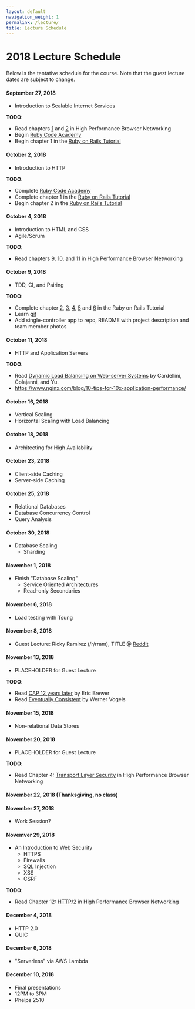 ```yaml
---
layout: default
navigation_weight: 1
permalink: /lecture/
title: Lecture Schedule
---
```


# 2018 Lecture Schedule

Below is the tentative schedule for the course. Note that the guest
lecture dates are subject to change.


#### September 27, 2018
* Introduction to Scalable Internet Services

__TODO__:

* Read chapters [1](https://hpbn.co/primer-on-latency-and-bandwidth/) and
  [2](https://hpbn.co/building-blocks-of-tcp/) in High Performance Browser
  Networking
* Begin [Ruby Code Academy](https://www.codecademy.com/tracks/ruby)
* Begin chapter 1 in the
  [Ruby on Rails Tutorial](https://www.railstutorial.org/book/beginning)


#### October 2, 2018
* Introduction to HTTP

__TODO__:

* Complete [Ruby Code Academy](https://www.codecademy.com/tracks/ruby)
* Complete chapter 1 in the
  [Ruby on Rails Tutorial](https://www.railstutorial.org/book/beginning)
* Begin chapter 2 in the
  [Ruby on Rails Tutorial](https://www.railstutorial.org/book/toy_app)


#### October 4, 2018
* Introduction to HTML and CSS
* Agile/Scrum

__TODO__:

* Read chapters [9](https://hpbn.co/brief-history-of-http/),
  [10](https://hpbn.co/primer-on-web-performance/), and
  [11](https://hpbn.co/http1x/) in High Performance Browser
  Networking


#### October 9, 2018
* TDD, CI, and Pairing

__TODO__:

* Complete chapter [2](https://www.railstutorial.org/book/toy_app), [3](https://www.railstutorial.org/book/static_pages), [4](https://www.railstutorial.org/book/rails_flavored_ruby), [5](https://www.railstutorial.org/book/filling_in_the_layout) and [6](https://www.railstutorial.org/book/modeling_users) in the Ruby on Rails Tutorial
* Learn [git](http://rogerdudler.github.io/git-guide/)
* Add single-controller app to repo, README with project description and team member photos


#### October 11, 2018
* HTTP and Application Servers

__TODO__:

* Read
[Dynamic Load Balancing on Web-server Systems](http://www.ics.uci.edu/~cs230/reading/DLB.pdf)
by Cardellini, Colajanni, and Yu.
* https://www.nginx.com/blog/10-tips-for-10x-application-performance/


#### October 16, 2018
* Vertical Scaling
* Horizontal Scaling with Load Balancing


#### October 18, 2018
* Architecting for High Availability


#### October 23, 2018
* Client-side Caching
* Server-side Caching


#### October 25, 2018
* Relational Databases
* Database Concurrency Control
* Query Analysis


#### October 30, 2018
* Database Scaling
    * Sharding


#### November 1, 2018
* Finish "Database Scaling"
    * Service Oriented Architectures
    * Read-only Secondaries


#### November 6, 2018
* Load testing with Tsung


#### November 8, 2018
* Guest Lecture: Ricky Ramirez (/r/rram), TITLE @ [Reddit](https://about.reddit.com/careers/)

#### November 13, 2018
* PLACEHOLDER for Guest Lecture

__TODO__:

* Read
  [CAP 12 years later](http://www.realtechsupport.org/UB/NP/Numeracy_CAP%2B12Years_2012.pdf)
  by Eric Brewer
* Read
  [Eventually Consistent](http://www.scalableinternetservices.com/slides/vogels.pdf)
  by Werner Vogels


#### November 15, 2018
* Non-relational Data Stores


#### November 20, 2018
* PLACEHOLDER for Guest Lecture

__TODO__:

* Read Chapter 4:
  [Transport Layer Security](https://hpbn.co/transport-layer-security-tls/) in
  High Performance Browser Networking


#### November 22, 2018 (Thanksgiving, no class)

#### November 27, 2018
* Work Session?


#### Novemver 29, 2018
* An Introduction to Web Security
    * HTTPS
    * Firewalls
    * SQL Injection
    * XSS
    * CSRF

__TODO__:

* Read Chapter 12: [HTTP/2](https://hpbn.co/http2/) in High Performance Browser
  Networking


#### December 4, 2018
* HTTP 2.0
* QUIC


#### December 6, 2018
* "Serverless" via AWS Lambda


#### December 10, 2018
* Final presentations
* 12PM to 3PM
* Phelps 2510
